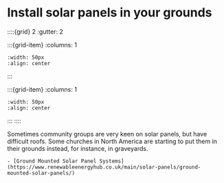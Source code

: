 # Install solar panels in your grounds


::::{grid} 2
:gutter: 2

:::{grid-item}
:columns: 1
```{image} ../images/cost-4.jpg
:width: 50px
:align: center
```
:::

:::{grid-item}
:columns: 1 
```{image} ../images/5-star.jpg
:width: 50px
:align: center
```
:::
::::

Sometimes community groups are very keen on solar panels, but have difficult roofs.   Some churches in North America are starting to put them in their grounds instead, for instance, in graveyards.  

```{admonition} More information
- [Ground Mounted Solar Panel Systems](https://www.renewableenergyhub.co.uk/main/solar-panels/ground-mounted-solar-panels/)
```